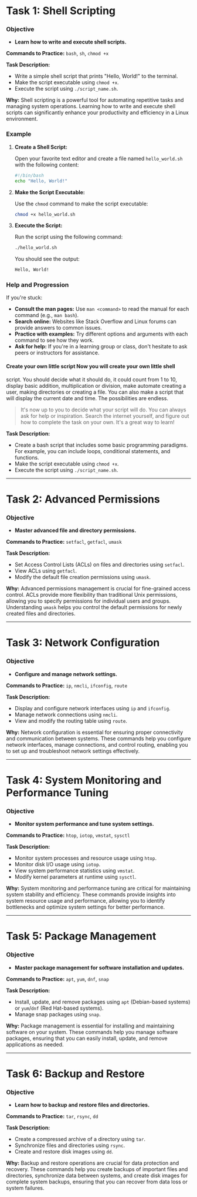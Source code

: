 # Task 1: Shell Scripting

### Objective

* **Learn how to write and execute shell scripts.**

**Commands to Practice:** `bash`, `sh`, `chmod +x`

**Task Description:**

* Write a simple shell script that prints "Hello, World!" to the terminal.
* Make the script executable using `chmod +x`.
* Execute the script using `./script_name.sh`.

**Why:** Shell scripting is a powerful tool for automating repetitive tasks and managing system operations. Learning how to write and execute shell scripts can significantly enhance your productivity and efficiency in a Linux environment.

### Example

1. **Create a Shell Script:**

   Open your favorite text editor and create a file named `hello_world.sh` with the following content:

   ```bash
   #!/bin/bash
   echo "Hello, World!"
   ```

2. **Make the Script Executable:**

   Use the `chmod` command to make the script executable:

   ```sh
   chmod +x hello_world.sh
   ```

3. **Execute the Script:**

   Run the script using the following command:

   ```sh
   ./hello_world.sh
   ```

   You should see the output:

   ```sh
   Hello, World!
   ```

### Help and Progression

If you're stuck:

* **Consult the man pages:** Use `man <command>` to read the manual for each command (e.g., `man bash`).
* **Search online:** Websites like Stack Overflow and Linux forums can provide answers to common issues.
* **Practice with examples:** Try different options and arguments with each command to see how they work.
* **Ask for help:** If you're in a learning group or class, don't hesitate to ask peers or instructors for assistance.

#### Create your own little script Now you will create your own little shell

script. You should decide what it should do, it could count from 1 to 10,
display basic addition, multiplication or division, make automate creating a
user, making directories or creating a file. You can also make a script that
will display the current date and time. The possibilities are endless.

> It's now up to you to decide what your script will do. You can always ask for
> help or inspiration. Search the internet yourself, and figure out how to
> complete the task on your own. It's a great way to learn!

**Task Description:**

* Create a bash script that includes some basic programming paradigms. For
example, you can include loops, conditional statements, and functions.
* Make the script executable using `chmod +x`.
* Execute the script using `./script_name.sh`.

---

# Task 2: Advanced Permissions

### Objective

* **Master advanced file and directory permissions.**

**Commands to Practice:** `setfacl`, `getfacl`, `umask`

**Task Description:**

* Set Access Control Lists (ACLs) on files and directories using `setfacl`.
* View ACLs using `getfacl`.
* Modify the default file creation permissions using `umask`.

**Why:** Advanced permissions management is crucial for fine-grained access
control. ACLs provide more flexibility than traditional Unix permissions,
allowing you to specify permissions for individual users and groups.
Understanding `umask` helps you control the default permissions for newly
created files and directories.

---

# Task 3: Network Configuration

### Objective

* **Configure and manage network settings.**

**Commands to Practice:** `ip`, `nmcli`, `ifconfig`, `route`

**Task Description:**

* Display and configure network interfaces using `ip` and `ifconfig`.
* Manage network connections using `nmcli`.
* View and modify the routing table using `route`.

**Why:** Network configuration is essential for ensuring proper connectivity
and communication between systems. These commands help you configure network
interfaces, manage connections, and control routing, enabling you to set up and
troubleshoot network settings effectively.

---

# Task 4: System Monitoring and Performance Tuning

### Objective

* **Monitor system performance and tune system settings.**

**Commands to Practice:** `htop`, `iotop`, `vmstat`, `sysctl`

**Task Description:**

* Monitor system processes and resource usage using `htop`.
* Monitor disk I/O usage using `iotop`.
* View system performance statistics using `vmstat`.
* Modify kernel parameters at runtime using `sysctl`.

**Why:** System monitoring and performance tuning are critical for maintaining
system stability and efficiency. These commands provide insights into system
resource usage and performance, allowing you to identify bottlenecks and
optimize system settings for better performance.

---

# Task 5: Package Management

### Objective

* **Master package management for software installation and updates.**

**Commands to Practice:** `apt`, `yum`, `dnf`, `snap`

**Task Description:**

* Install, update, and remove packages using `apt` (Debian-based systems) or
`yum`/`dnf` (Red Hat-based systems).
* Manage snap packages using `snap`.

**Why:** Package management is essential for installing and maintaining
software on your system. These commands help you manage software packages,
ensuring that you can easily install, update, and remove applications as
needed.

---

# Task 6: Backup and Restore

### Objective

* **Learn how to backup and restore files and directories.**

**Commands to Practice:** `tar`, `rsync`, `dd`

**Task Description:**

* Create a compressed archive of a directory using `tar`.
* Synchronize files and directories using `rsync`.
* Create and restore disk images using `dd`.

**Why:** Backup and restore operations are crucial for data protection and
recovery. These commands help you create backups of important files and
directories, synchronize data between systems, and create disk images for
complete system backups, ensuring that you can recover from data loss or system
failures.
